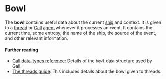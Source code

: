 # Bowl

The **bowl** contains useful data about the current [ship](ship.md) and context. It is given to a [thread](thread.md) or [Gall](gall.md) [agent](agent.md) whenever it processes an event. It contains the current time, some entropy, the name of the ship, the source of the event, and other relevant information.

#### Further reading

- [Gall data-types reference](../system/kernel/gall/reference/data-types.md#bowl): Details of the `bowl` data structure used by Gall.
- [The threads guide](../userspace/threads/tutorials/basics/input.md#bowl): This includes details about the bowl given to threads.
